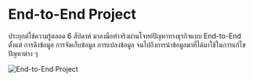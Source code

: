 # End-to-End Project

ประยุกต์ใช้ความรู้ตลอด 6 สัปดาห์ มาลงมือทำจริงผ่านโจทย์ปัญหาทางธุรกิจแบบ End-to-End ตั้งแต่
การดึงข้อมูล การจัดเก็บข้อมูล การแปลงข้อมูล จนไปถึงการนำข้อมูลมาที่ได้มาใช้ในการแก้ไขปัญหาต่าง ๆ

![End-to-End Project](../docs/img/skooldio-data-engineering-bootcamp-end-to-end-project.png)